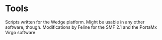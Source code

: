 Tools
=====

Scripts written for the Wedge platform. Might be usable in any other software, though.
Modifications by Feline for the SMF 2.1 and the PortaMx Virgo software
